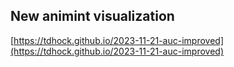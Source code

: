 ## New animint visualization
[https://tdhock.github.io/2023-11-21-auc-improved](https://tdhock.github.io/2023-11-21-auc-improved)

